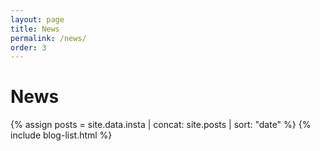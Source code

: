 ```yaml
---
layout: page
title: News
permalink: /news/
order: 3
---
```


# News

{% assign posts = site.data.insta | concat: site.posts | sort: "date" %}
{% include blog-list.html %}
